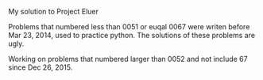 My solution to Project Eluer

Problems that numbered less than 0051 or euqal 0067 were writen before Mar 23, 2014, used to practice python. The solutions of these problems are ugly.

Working on problems that numbered larger than 0052 and not include 67 since Dec 26, 2015.
